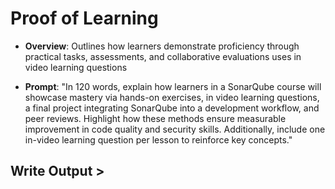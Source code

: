 # Proof of Learning 

- **Overview**: Outlines how learners demonstrate proficiency through practical tasks, assessments, and collaborative evaluations uses in video learning questions

- **Prompt**: "In 120 words, explain how learners in a SonarQube course will showcase mastery via hands-on exercises, in video learning questions, a final project integrating SonarQube into a development workflow, and peer reviews. Highlight how these methods ensure measurable improvement in code quality and security skills. Additionally, include one in-video learning question per lesson to reinforce key concepts."

## Write Output >

```text